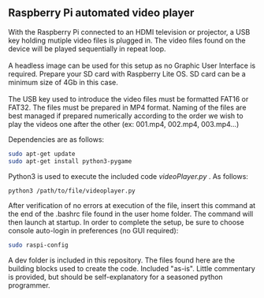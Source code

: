 ## Raspberry Pi automated video player
With the Raspberry Pi connected to an HDMI television or projector, a USB key holding mutiple video files is plugged in. The video files found on the device will be played sequentially in repeat loop.<br/>
<br/>
A headless image can be used for this setup as no Graphic User Interface is required. Prepare your SD card with Raspberry Lite OS. SD card can be a minimum size of 4Gb in this case.<br/>
<br/>
The USB key used to introduce the video files must be formatted FAT16 or FAT32. The files must be prepared in MP4 format. Naming of the files are best managed if prepared numerically according to the order we wish to play the videos one after the other (ex: 001.mp4, 002.mp4, 003.mp4...) <br/>

Dependencies are as follows:

```bash
sudo apt-get update
sudo apt-get install python3-pygame
```

Python3 is used to execute the included code _videoPlayer.py_ . As follows: <br/>

```bash
python3 /path/to/file/videoplayer.py
```

After verification of no errors at execution of the file, insert this command at the end of the .bashrc file found in the user home folder. The command will then launch at startup. In order to complete the setup, be sure to choose console auto-login in preferences (no GUI required):

```bash
sudo raspi-config
```

A dev folder is included in this repository. The files found here are the building blocks used to create the code. Included "as-is". Little commentary is provided, but should be self-explanatory for a seasoned python programmer.
